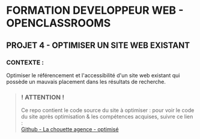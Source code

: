 # FORMATION DEVELOPPEUR WEB - OPENCLASSROOMS
## PROJET 4 - OPTIMISER UN SITE WEB EXISTANT

### CONTEXTE :
Optimiser le référencement et l'accessibilité d'un site web existant qui possède un mauvais placement dans les résultats de recherche.

> ### **! ATTENTION !**
> Ce repo contient le code source du site à optimiser : pour voir le code du site après optimisation & les compétences acquises, suivre ce lien :  
> [Github - La chouette agence - optimisé](https://github.com/Mary-Clb/PROJET4_LACHOUETTE_OPTIMISE)

